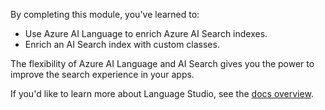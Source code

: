 By completing this module, you've learned to:

- Use Azure AI Language to enrich Azure AI Search indexes.
- Enrich an AI Search index with custom classes.

The flexibility of Azure AI Language and AI Search gives you the power to improve the search experience in your apps.

If you'd like to learn more about Language Studio, see the [docs overview](/azure/ai-services/language-service/language-studio).